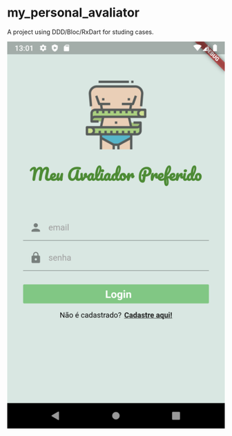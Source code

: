 # my_personal_avaliator

A project using DDD/Bloc/RxDart for studing cases.

![Login Page](https://github.com/eddycn3/mobile-meu-avaliador-preferido/blob/master/app_images/login.png)
